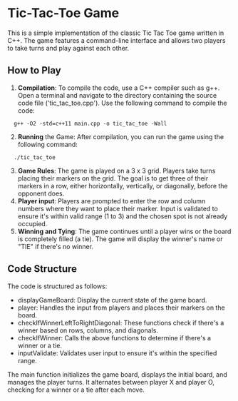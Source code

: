 # Tic-Tac-Toe Game

This is a simple implementation of the classic Tic Tac Toe game written in C++. The game features a command-line interface and allows two players to take turns and play against each other. 

## How to Play

1. **Compilation**: To compile the code, use a C++ compiler such as g++. Open a terminal and navigate to the directory containing the source code file ('tic_tac_toe.cpp'). Use the following command to compile the code:

```shell
  g++ -O2 -std=c++11 main.cpp -o tic_tac_toe -Wall
```
2. **Running** the Game: After compilation, you can run the game using the following command:

```shell
  ./tic_tac_toe
```
3. **Game Rules**: The game is played on a 3 x 3 grid. Players take turns placing their markers on the grid. The goal is to get three of their markers in a row, either horizontally, vertically, or diagonally, before the opponent does.
4. **Player input**: Players are prompted to enter the row and column numbers where they want to place their marker. Input is validated to ensure it's within valid range (1 to 3) and the chosen spot is not already occupied.
5. **Winning and Tying**: The game continues until a player wins or the board is completely filled (a tie). The game will display the winner's name or "TIE" if there's no winner.

## Code Structure

The code is structured as follows:

* displayGameBoard: Display the current state of the game board.
* player: Handles the input from players and places their markers on the board.
* checkIfWinnerLeftToRightDiagonal: These functions check if there's a winner based on rows, columns, and diagonals.
* checkIfWinner: Calls the above functions to determine if there's a winner or a tie.
* inputValidate: Validates user input to ensure it's within the specified range.

The main function initializes the game board, displays the initial board, and manages the player turns. It alternates between player X and player O, checking for a winner or a tie after each move. 
